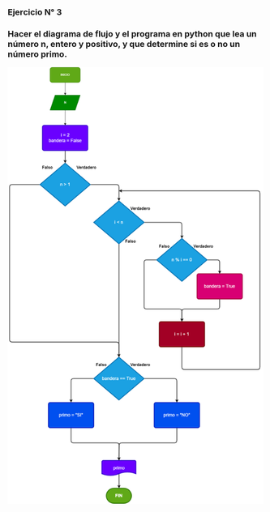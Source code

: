 ### Ejercicio N° 3

### Hacer el diagrama de flujo y el programa en python que lea un número n, entero y positivo, y que determine si es o no un número primo.

![diagramadeflujo](diagrama.png)